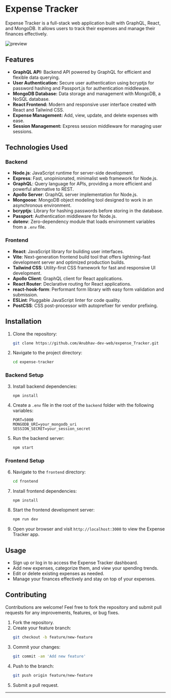 

# Expense Tracker

Expense Tracker is a full-stack web application built with GraphQL, React, and MongoDB. It allows users to track their expenses and manage their finances effectively.

![preview ](https://github.com/Anubhav-dev-web/expense_Tracker/assets/80172002/33e7ca35-dc8f-499e-8a07-0c8cb81334c9)


## Features

- **GraphQL API:** Backend API powered by GraphQL for efficient and flexible data querying.
- **User Authentication:** Secure user authentication using bcryptjs for password hashing and Passport.js for authentication middleware.
- **MongoDB Database:** Data storage and management with MongoDB, a NoSQL database.
- **React Frontend:** Modern and responsive user interface created with React and Tailwind CSS.
- **Expense Management:** Add, view, update, and delete expenses with ease.
- **Session Management:** Express session middleware for managing user sessions.

## Technologies Used

### Backend

- **Node.js**: JavaScript runtime for server-side development.
- **Express**: Fast, unopinionated, minimalist web framework for Node.js.
- **GraphQL**: Query language for APIs, providing a more efficient and powerful alternative to REST.
- **Apollo Server**: GraphQL server implementation for Node.js.
- **Mongoose**: MongoDB object modeling tool designed to work in an asynchronous environment.
- **bcryptjs**: Library for hashing passwords before storing in the database.
- **Passport**: Authentication middleware for Node.js.
- **dotenv**: Zero-dependency module that loads environment variables from a `.env` file.

### Frontend

- **React**: JavaScript library for building user interfaces.
- **Vite**: Next-generation frontend build tool that offers lightning-fast development server and optimized production builds.
- **Tailwind CSS**: Utility-first CSS framework for fast and responsive UI development.
- **Apollo Client**: GraphQL client for React applications.
- **React Router**: Declarative routing for React applications.
- **react-hook-form**: Performant form library with easy form validation and submission.
- **ESLint**: Pluggable JavaScript linter for code quality.
- **PostCSS**: CSS post-processor with autoprefixer for vendor prefixing.

## Installation

1. Clone the repository:
   ```bash
   git clone https://github.com/Anubhav-dev-web/expense_Tracker.git
   ```
2. Navigate to the project directory:
   ```bash
   cd expense-tracker
   ```

### Backend Setup

3. Install backend dependencies:
   ```bash
   npm install
   ```

4. Create a `.env` file in the root of the `backend` folder with the following variables:
   ```
   PORT=5000
   MONGODB_URI=your_mongodb_uri
   SESSION_SECRET=your_session_secret
   ```

5. Run the backend server:
   ```bash
   npm start
   ```

### Frontend Setup

6. Navigate to the `frontend` directory:
   ```bash
   cd frontend
   ```

7. Install frontend dependencies:
   ```bash
   npm install
   ```

8. Start the frontend development server:
   ```bash
   npm run dev
   ```

9. Open your browser and visit `http://localhost:3000` to view the Expense Tracker app.

## Usage

- Sign up or log in to access the Expense Tracker dashboard.
- Add new expenses, categorize them, and view your spending trends.
- Edit or delete existing expenses as needed.
- Manage your finances effectively and stay on top of your expenses.

## Contributing

Contributions are welcome! Feel free to fork the repository and submit pull requests for any improvements, features, or bug fixes.

1. Fork the repository.
2. Create your feature branch:
   ```bash
   git checkout -b feature/new-feature
   ```
3. Commit your changes:
   ```bash
   git commit -am 'Add new feature'
   ```
4. Push to the branch:
   ```bash
   git push origin feature/new-feature
   ```
5. Submit a pull request.

---
